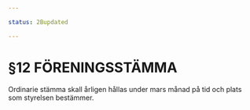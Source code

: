 ```yaml
---

status: 2Bupdated

---
```


# §12 FÖRENINGSSTÄMMA

Ordinarie stämma skall årligen hållas under mars månad på tid och plats som styrelsen bestämmer.



